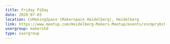 ```yaml
---
title: Friday PiDay
date: 2020-07-03
location: CoMakingSpace (Makerspace Heidelberg), Heidelberg
link: https://www.meetup.com/Heidelberg-Makers-Meetup/events/sncmprybckbfb/
usergroup: makershd
type: usergroup
---
```

